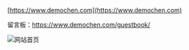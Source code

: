 [https://www.demochen.com](https://www.demochen.com) 

留言板：https://www.demochen.com/guestbook/


![网站首页](https://img-res-md.oss-cn-beijing.aliyuncs.com/img/202308051612062.png)
